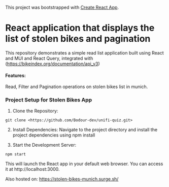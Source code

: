 This project was bootstrapped with [Create React App](https://github.com/facebook/create-react-app).

# React application that displays the list of stolen bikes and pagination

This repository demonstrates a simple read list application built using React and MUI and React Query, integrated with (https://bikeindex.org/documentation/api_v3)

#### Features:

Read, Filter and Pagination operations on stolen bikes list in munich.

### Project Setup for Stolen Bikes App

1. Clone the Repository:
```
git clone <https://github.com/Bodour-dev/unifi-quiz.git>
```

2. Install Dependencies:
Navigate to the project directory and install the project dependencies using npm install

3. Start the Development Server:
```
npm start
```

This will launch the React app in your default web browser. You can access it at http://localhost:3000.

Also hosted on: https://stolen-bikes-munich.surge.sh/
